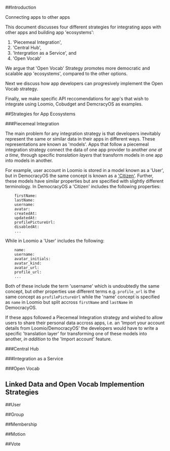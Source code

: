 
##Introduction

Connecting apps to other apps 

This document discusses four different strategies for integrating apps with other apps and building app 'ecosystems':
 1. 'Piecemeal Integration',
 2. 'Central Hub',
 3. 'Intergration as a Service', and
 4. 'Open Vocab'

We argue that 'Open Vocab' Strategy promotes more democratic and scalable app 'ecosystems', compared to the other options.

Next we discuss how app developers can progresively implement the Open Vocab strategy. 

Finally, we make specific API reccomendations for app's that wish to integrate using Loomio, Cobudget and DemcracyOS as examples.  


##Strategies for App Ecosystems

###Piecemeal Integration

The main problem for any integration strategy is that developers inevitably represent the same or similar data in their apps in different ways. These representations are known as 'models'. Apps that follow a piecemeal integration strategy connect the data of one app provider to another *one at a time*, through specific *translation layers* that transform models in one app into models in another. 

For example, user account in Loomio is stored in a model known as a 'User', but in DemocracyOS the same concept is known as a ['Citizen'](https://github.com/DemocracyOS/app/blob/development/lib/models/citizen.js). Further, these models have similar properties but are specified with slightly different terminology. In DemocracyOS a 'Citizen' includes the following properties:

``` Citizen:
	firstName:
	lastName:
	username:
	avatar:
	createdAt:
	updatedAt:
	profilePictureUrl:
	disabledAt:
	... 
```

While in Loomio a 'User' includes the following:

``` User:
	name:
	username:
	avatar_initials:
	avatar_kind:
	avatar_url:
	profile_url:
	... 
```

Both of these include the term 'username' which is undoubtedly the same concept, but other properties use different terms e.g. ```profile_url``` is the same concept as ```profilePictureUrl``` while the 'name' concept is specified as ```name``` in Loomio but split accross ```firstName``` and ```lastName``` in DemocracyOS. 

If these apps followed a Piecemeal Integration strategy and wished to allow users to share their personal data accross apps, i.e. an 'Import your account details from Loomio/DemocracyOS' the developers would have to write a specific 'translation layer' for transforming one of these models into another, *in addition* to the 'Import account' feature. 

###Central Hub



###Integration as a Service

###Open Vocab


## Linked Data and Open Vocab Implemention Strategies


##User

##Group

##Membership

##Motion 

##Vote